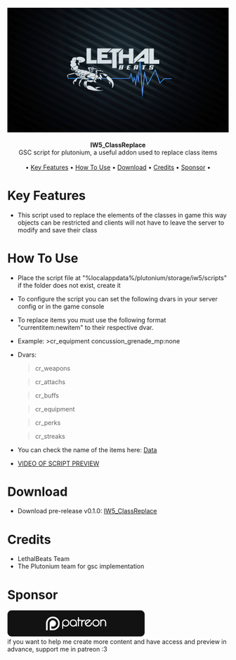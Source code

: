 <p align="center">
  <img src="https://github.com/LastDemon99/LastDemon99/blob/main/Data/lb_logo.jpg">  
  <br><br>
  <b>IW5_ClassReplace</b><br>
  <a>GSC script for plutonium, a useful addon used to replace class items</a> 
  <br><br>
  • <a href="#key-features">Key Features</a> •  
  <a href="#how-to-use">How To Use</a> •
  <a href="#download">Download</a> •  
  <a href="#credits">Credits</a> •
  <a href="#sponsor">Sponsor</a> •
</p>

# <a name="key-features"></a>Key Features
- This script used to replace the elements of the classes in game this way objects can be restricted and clients will not have to leave the server to modify and save their class

# <a name="how-to-use"></a>How To Use
- Place the script file at "%localappdata%/plutonium/storage/iw5/scripts" if the folder does not exist, create it
- To configure the script you can set the following dvars in your server config or in the game console
- To replace items you must use the following format "currentitem:newitem" to their respective dvar. 
- Example: >cr_equipment concussion_grenade_mp:none

- Dvars:
	>cr_weapons
	
	>cr_attachs
	
	>cr_buffs
	
	>cr_equipment
	
	>cr_perks
	
	>cr_streaks

- You can check the name of the items here: [Data](https://github.com/LastDemon99/IW5_ClassReplace/tree/main/Data)
- [VIDEO OF SCRIPT PREVIEW](https://www.youtube.com/watch?v=RPKfGufpX6M)

# <a name="download"></a>Download
- Download pre-release v0.1.0: [IW5_ClassReplace](https://github.com/LastDemon99/IW5_ClassReplace/releases/download/0.1.0/IW5_ClassReplace.gsc)

# <a name="credits"></a>Credits
- LethalBeats Team
- The Plutonium team for gsc implementation

# <a name="sponsor"></a>Sponsor
<a href="https://www.patreon.com/RandomScriptsIW5"><img src="https://github.com/LastDemon99/LastDemon99/blob/main/Data/patreon_dark.png" height="60"></a>  
if you want to help me create more content and have access and preview in advance, support me in patreon :3
